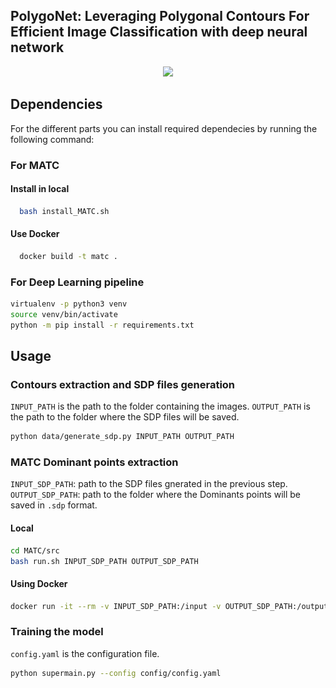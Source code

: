 ## PolygoNet: Leveraging Polygonal Contours For Efficient Image Classification with deep neural network

<p align="center"> 
  <img src="![Preprocessing_pipeline_final](diagram/preprocessing.png)" width="480">
</p> 

## Dependencies 
For the different parts you can install required dependecies by running the following command: 

### For MATC
  #### Install in local 
```bash 
  bash install_MATC.sh
````
  #### Use Docker 
```bash
  docker build -t matc .
```
### For Deep Learning pipeline 
  ```bash
  virtualenv -p python3 venv 
  source venv/bin/activate
  python -m pip install -r requirements.txt 
  ````
## Usage 
### Contours extraction and SDP files generation
`INPUT_PATH` is the path to the folder containing the images. 
`OUTPUT_PATH` is the path to the folder where the SDP files will be saved. 
```bash
python data/generate_sdp.py INPUT_PATH OUTPUT_PATH 
````
### MATC Dominant points extraction 
`INPUT_SDP_PATH`: path to the SDP files gnerated in the previous step. 
`OUTPUT_SDP_PATH`: path to the folder where the Dominants points will be saved in `.sdp` format. 

#### Local 
```bash
cd MATC/src 
bash run.sh INPUT_SDP_PATH OUTPUT_SDP_PATH
````
#### Using Docker 
```bash
docker run -it --rm -v INPUT_SDP_PATH:/input -v OUTPUT_SDP_PATH:/output matc 
````
### Training the model 
`config.yaml` is the configuration file. 
```bash
python supermain.py --config config/config.yaml
